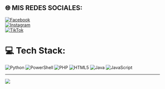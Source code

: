 
## 🌐 MIS REDES SOCIALES:
[![Facebook](https://img.shields.io/badge/Facebook-%231877F2.svg?logo=Facebook&logoColor=white)](https://www.facebook.com/esthebaxn)  
[![Instagram](https://img.shields.io/badge/Instagram-%23E4405F.svg?logo=Instagram&logoColor=white)](https://www.instagram.com/esthebaxn_/?hl=es)  
[![TikTok](https://img.shields.io/badge/TikTok-%23000000.svg?logo=TikTok&logoColor=white)](https://www.tiktok.com/@esthebaxn_0)  


# 💻 Tech Stack:
![Python](https://img.shields.io/badge/python-3670A0?style=for-the-badge&logo=python&logoColor=ffdd54) ![PowerShell](https://img.shields.io/badge/PowerShell-%235391FE.svg?style=for-the-badge&logo=powershell&logoColor=white) ![PHP](https://img.shields.io/badge/php-%23777BB4.svg?style=for-the-badge&logo=php&logoColor=white) ![HTML5](https://img.shields.io/badge/html5-%23E34F26.svg?style=for-the-badge&logo=html5&logoColor=white) ![Java](https://img.shields.io/badge/java-%23ED8B00.svg?style=for-the-badge&logo=openjdk&logoColor=white) ![JavaScript](https://img.shields.io/badge/javascript-%23323330.svg?style=for-the-badge&logo=javascript&logoColor=%23F7DF1E)


---
[![](https://visitcount.itsvg.in/api?id=Estheban19&icon=0&color=0)](https://visitcount.itsvg.in)

<!-- Proudly created with GPRM ( https://gprm.itsvg.in ) -->
